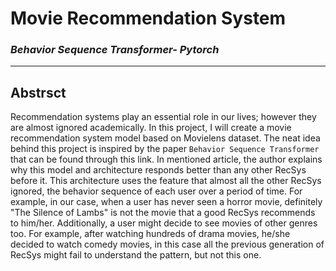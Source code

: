# Movie Recommendation System
### **_Behavior Sequence Transformer- Pytorch_**
---------------
## Abstrsct
Recommendation systems play an essential role in our lives; however they are almost ignored academically. In this project, I will create a movie recommendation system model based on Movielens dataset. The neat idea behind this project is inspired by the paper `Behavior Sequence Transformer` that can be found through this link. In mentioned article, the author explains why this model and architecture responds better than any other RecSys before it. This architecture uses the feature that almost all the other RecSys ignored, the behavior sequence of each user over a period of time. For example, in our case, when a user has never seen a horror movie, definitely "The Silence of Lambs" is not the movie that a good RecSys recommends to him/her. Additionally, a user might decide to see movies of other genres too. For example, after watching hundreds of drama movies, he/she decided to watch comedy movies, in this case all the previous generation of RecSys might fail to understand the pattern, but not this one.

